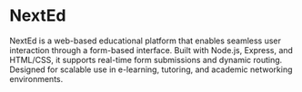 # NextEd
NextEd is a web-based educational platform that enables seamless user interaction through a form-based interface. Built with Node.js, Express, and HTML/CSS, it supports real-time form submissions and dynamic routing. Designed for scalable use in e-learning, tutoring, and academic networking environments.
